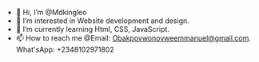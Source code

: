 - 👋 Hi, I’m @Mdkingleo
- 👀 I’m interested in Website development and design.
- 🌱 I’m currently learning Html, CSS, JavaScript. 
- 📫 How to reach me @Email: Obakpovwonovweemmanuel@gmail.com. What'sApp: +2348102971802

<!---
Mdkingleo/Mdkingleo is a ✨ special ✨ repository because its `README.md` (this file) appears on your GitHub profile.
You can click the Preview link to take a look at your changes.
--->
